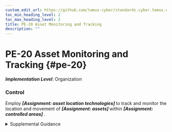 ```yaml
---
custom_edit_url: https://github.com/tamus-cyber/standards.cyber.tamus.edu/tree/main/static/content/tamus.edu/TAMUS_profile.xml
toc_min_heading_level: 2
toc_max_heading_level: 2
title: PE-20 Asset Monitoring and Tracking
description: ""
---
```


# PE-20 Asset Monitoring and Tracking {#pe-20}

_**Implementation Level**_: Organization

### Control

Employ <strong> <em>[Assignment: asset location technologies]</em> </strong> to track and monitor the location and movement of <strong> <em>[Assignment: assets]</em> </strong> within <strong> <em>[Assignment: controlled areas]</em> </strong>.

<details>
  <summary>Supplemental Guidance</summary>

Asset location technologies can help ensure that critical assets—including vehicles, equipment, and system components—remain in authorized locations. Organizations consult with the Office of the General Counsel and senior agency official for privacy regarding the deployment and use of asset location technologies to address potential privacy concerns.

</details>

